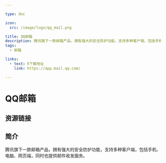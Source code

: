 ```yaml
---

type: doc

icon:
  src: /image/logo/qq_mail.png

title: QQ邮箱
description: 腾讯旗下一款邮箱产品，拥有强大的安全防护功能，支持多种客户端，包括手机、电脑、网页端，同时也提供邮件收发服务。
tags:
  - 邮箱

links:
  - text: ⏬下载地址
    link: https://app.mail.qq.com/

---
```


<ShowLogo />

# QQ邮箱

<ShowTags />

<ShowBreadcrumb />

## 资源链接

<ShowLinks />

## 简介

腾讯旗下一款邮箱产品，拥有强大的安全防护功能，支持多种客户端，包括手机、电脑、网页端，同时也提供邮件收发服务。
